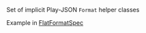 Set of implicit Play-JSON `Format` helper classes

Example in [FlatFormatSpec](./src/test/scala/com/evolutiongaming/util/FlatFormatSpec.scala)